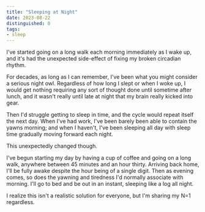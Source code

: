 ```yaml
---
title: "Sleeping at Night"
date: 2023-08-22
distinguished: 0
tags:
- sleep
---
```


I've started going on a long walk each morning immediately as I wake up, and it's had the unexpected side-effect of fixing my broken circadian rhythm.

For decades, as long as I can remember, I've been what you might consider a serious night owl.  Regardless of how long I slept or when I woke up, I would get nothing requiring any sort of thought done until sometime after lunch, and it wasn't really until late at night that my brain really kicked into gear.  

Then I'd struggle getting to sleep in time, and the cycle would repeat itself the next day.  When I've had work, I've been barely been able to contain the yawns morning; and when I haven't, I've been sleeping all day with sleep time gradually moving forward each night. 

This unexpectedly changed though. 

I've begun starting my day by having a cup of coffee and going on a long walk, anywhere between 45 minutes and an hour thirty.  Arriving back home, I'll be fully awake despite the hour being of a single digit.  Then as evening comes, so does the yawning and tiredness I'd normally associate with morning.  I'll go to bed and be out in an instant, sleeping like a log all night.

I realize this isn't a realistic solution for everyone, but I'm sharing my N=1 regardless.
